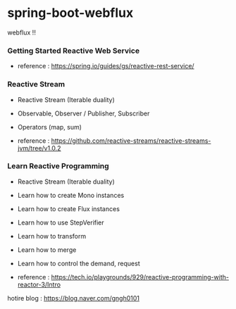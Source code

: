 # spring-boot-webflux

webflux !! 


### Getting Started Reactive Web Service

- reference : https://spring.io/guides/gs/reactive-rest-service/


### Reactive Stream 

- Reactive Stream (Iterable duality)

- Observable, Observer / Publisher, Subscriber

- Operators (map, sum)

- reference : https://github.com/reactive-streams/reactive-streams-jvm/tree/v1.0.2

### Learn Reactive Programming

- Reactive Stream (Iterable duality)

- Learn how to create Mono instances

- Learn how to create Flux instances

- Learn how to use StepVerifier

- Learn how to transform

- Learn how to merge

- Learn how to control the demand, request

- reference : https://tech.io/playgrounds/929/reactive-programming-with-reactor-3/Intro


hotire blog : https://blog.naver.com/gngh0101

